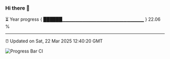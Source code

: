 ### Hi there 👋

⏳ Year progress { ██████▁▁▁▁▁▁▁▁▁▁▁▁▁▁▁▁▁▁▁▁▁▁▁▁ } 22.06 %

---

⏰ Updated on Sat, 22 Mar 2025 12:40:20 GMT

![Progress Bar CI](https://github.com/ZhaoGui/ZhaoGui/workflows/Progress%20Bar%20CI/badge.svg)
